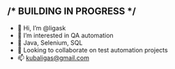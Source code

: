 /* BUILDING
    IN PROGRESS */
- 
- 👋 Hi, I’m @ligask 
- 👀 I’m interested in QA automation
- 🌱 Java, Selenium, SQL
- 💞️ Looking to collaborate on test automation projects
- 📫 kubaligas@gmail.com

<!---
ligask/ligask is a ✨ special ✨ repository because its `README.md` (this file) appears on your GitHub profile.
You can click the Preview link to take a look at your changes.
--->
